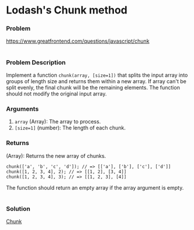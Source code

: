 # Lodash's Chunk method

### Problem

https://www.greatfrontend.com/questions/javascript/chunk

#

### Problem Description

Implement a function `chunk(array, [size=1])` that splits the input array into groups of length size and returns them within a new array. If array can't be split evenly, the final chunk will be the remaining elements. The function should not modify the original input array.

### Arguments
1. `array` (Array): The array to process.
2. `[size=1]` (number): The length of each chunk.

### Returns
(Array): Returns the new array of chunks.



```
chunk(['a', 'b', 'c', 'd']); // => [['a'], ['b'], ['c'], ['d']]
chunk([1, 2, 3, 4], 2); // => [[1, 2], [3, 4]]
chunk([1, 2, 3, 4], 3); // => [[1, 2, 3], [4]]

```

The function should return an empty array if the array argument is empty.


#

### Solution

[Chunk](./chunk/chunk.js)